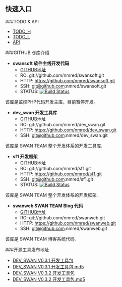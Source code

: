 快速入口
--------

###TODO & API

- [TODO_H][todo_h]
- [TODO_L][todo_l]
- [API][api_url]


###GITHUB 仓库介绍

- **swansoft 软件主线开发代码**
  - [GITHUB地址][swansoft_url]
  - RO:   git://github.com/nmred/swansoft.git
  - HTTP: https://github.com/nmred/swansoft.git
  - SSH:  git@github.com:nmred/swansoft.git
  - STATUS: [![Build Status][swansoft_status]][swansoft_status_url]


该库是监控PHP代码开发主库，目前暂停开发。

- **dev_swan 开发工具库**
  - [GITHUB地址][dev_swan_url]
  - RO:   git://github.com/nmred/dev_swan.git
  - HTTP: https://github.com/nmred/dev_swan.git
  - SSH:  git@github.com:nmred/dev_swan.git


该库是 SWAN TEAM 整个开发体系的开发工具库.

- **sf1 开发框架**
  - [GITHUB地址][sf1_url]
  - RO:   git://github.com/nmred/sf1.git
  - HTTP: https://github.com/nmred/sf1.git
  - SSH:  git@github.com:nmred/sf1.git
  - STATUS: [![Build Status][sf1_status]][sf1_status_url]


该库是 SWAN TEAM 整个开发体系的开发框架.

- **swanweb SWAN TEAM Blog 代码**
  - [GITHUB地址][swanweb_url]
  - RO:   git://github.com/nmred/swanweb.git
  - HTTP: https://github.com/nmred/swanweb.git
  - SSH:  git@github.com:nmred/swanweb.git


该库是 SWAN TEAM 博客系统代码.

###开源工具发布地址

- [DEV_SWAN V0.3.1 开发工具包][download_dev_swan_v0.3.1]
- [DEV_SWAN V0.3.1 开发工具包.md5][download_dev_swan_v0.3.1_md5]
- [DEV_SWAN V0.3.2 开发工具包][download_dev_swan_v0.3.2]
- [DEV_SWAN V0.3.2 开发工具包.md5][download_dev_swan_v0.3.2_md5]


[download_dev_swan_v0.3.1]: http://pan.baidu.com/s/1tbOYk 
[download_dev_swan_v0.3.1_md5]: http://pan.baidu.com/s/1qZYHd 
[download_dev_swan_v0.3.2]: http://pan.baidu.com/s/18AUwH 
[download_dev_swan_v0.3.2_md5]: http://pan.baidu.com/s/1DuCBZ
[swansoft_url]: https://github.com/nmred/swansoft
[dev_swan_url]: https://github.com/nmred/dev_swan
[sf1_url]: https://github.com/nmred/sf1
[swanweb_url]: https://github.com/nmred/swanweb
[sf1_status]: https://secure.travis-ci.org/nmred/sf1.png?branch=master
[sf1_status_url]: http://travis-ci.org/nmred/sf1 
[swansoft_status]: https://secure.travis-ci.org/nmred/swansoft.png?branch=master
[swansoft_status_url]: http://travis-ci.org/nmred/swansoft 
[todo_h]: http://www.swanlinux.net/hzx/
[todo_l]: http://www.swanlinux.net/ljw
[api_url]: http://www.swanlinux.net/api
